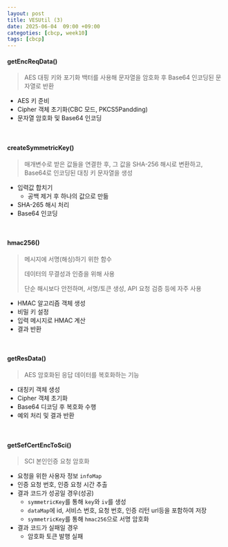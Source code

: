 ```yaml
---
layout: post
title: VESUtil (3)
date: 2025-06-04  09:00 +09:00
categoties: [cbcp, week10]
tags: [cbcp]
---
```


#### getEncReqData()

> AES 대핑 키와 포기화 백터를 사용해 문자열을 암호화 후 Base64 인코딩된 문자열로 반환

- AES 키 준비 
- Cipher 객체 초기화(CBC 모드, PKCS5Pandding)
- 문자열 암호화 및 Base64 인코딩

<br>

#### createSymmetricKey()

> 매개변수로 받은 값들을 연결한 후, 그 값을 SHA-256 해시로 변환하고, Base64로 인코딩된 대칭 키 문자열을 생성

- 입력값 합치기
  - 공백 제거 후 하나의 값으로 만듦
- SHA-265 해시 처리
- Base64 인코딩

<br>

#### hmac256()

> 메시지에 서명(해싱)하기 위한 함수
>
> 데이터의 무결성과 인증을 위해 사용 
>
> 단순 해시보다 안전하며, 서명/토큰 생성, API 요청 검증 등에 자주 사용

- HMAC 알고리즘 객체 생성
- 비밀 키 설정
- 입력 메시지로 HMAC 계산
- 결과 반환

<br>

#### getResData()

> AES 암호화된 응답 데이터를 복호화하는 기능

- 대칭키 객체 생성
- Cipher 객체 초기화
- Base64 디코딩 후 복호화 수행
- 예외 처리 및 결과 반환

<br>

#### getSefCertEncToSci()

> SCI 본인인증 요청 암호화

- 요청을 위한 사용자 정보 `infoMap`
- 인증 요청 번호, 인증 요청 시간 추출
- 결과 코드가 성공일 경우(성공)
  - `symmetricKey`를 통해 `key`와 `iv`를 생성
  - `dataMap`에 id, 서비스 번호, 요청 번호, 인증 리턴 url등을 포함하여 저장
  - `symmetricKey`를 통해 `hmac256`으로 서명 암호화
- 결과 코드가 실패일 경우 
  - 암호화 토큰 발행 실패

<br>

#### 